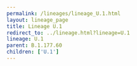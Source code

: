 ```yaml
---
permalink: /lineages/lineage_U.1.html
layout: lineage_page
title: Lineage U.1
redirect_to: ../lineage.html?lineage=U.1
lineage: U.1
parent: B.1.177.60
children: ['U.1']
---
```

